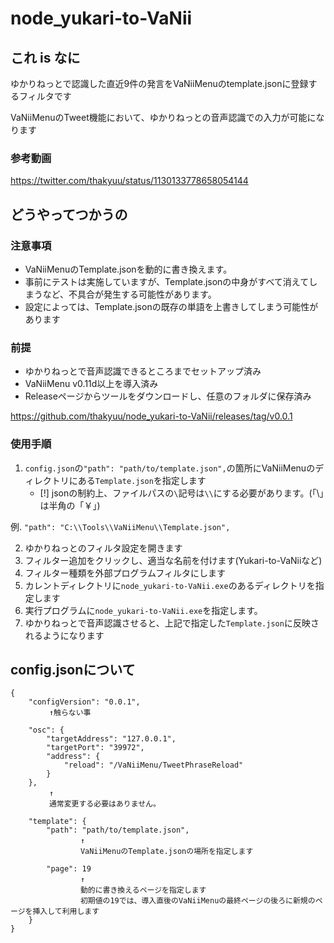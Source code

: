 # node_yukari-to-VaNii

## これ is なに

ゆかりねっとで認識した直近9件の発言をVaNiiMenuのtemplate.jsonに登録するフィルタです

VaNiiMenuのTweet機能において、ゆかりねっとの音声認識での入力が可能になります

### 参考動画
https://twitter.com/thakyuu/status/1130133778658054144

## どうやってつかうの

### 注意事項
* VaNiiMenuのTemplate.jsonを動的に書き換えます。
* 事前にテストは実施していますが、Template.jsonの中身がすべて消えてしまうなど、不具合が発生する可能性があります。
* 設定によっては、Template.jsonの既存の単語を上書きしてしまう可能性があります

### 前提
* ゆかりねっとで音声認識できるところまでセットアップ済み
* VaNiiMenu v0.11d以上を導入済み
* Releaseページからツールをダウンロードし、任意のフォルダに保存済み

https://github.com/thakyuu/node_yukari-to-VaNii/releases/tag/v0.0.1

### 使用手順
1. `config.json`の`"path": "path/to/template.json",`の箇所にVaNiiMenuのディレクトリにある`Template.json`を指定します
    * [!] jsonの制約上、ファイルパスの`\`記号は`\\`にする必要があります。(「\」は半角の「￥」)

例. `"path": "C:\\Tools\\VaNiiMenu\\Template.json",`

2. ゆかりねっとのフィルタ設定を開きます
3. フィルター追加をクリックし、適当な名前を付けます(Yukari-to-VaNiiなど)
4. フィルター種類を外部プログラムフィルタにします
5. カレントディレクトリに`node_yukari-to-VaNii.exe`のあるディレクトリを指定します
6. 実行プログラムに`node_yukari-to-VaNii.exe`を指定します。
7. ゆかりねっとで音声認識させると、上記で指定した`Template.json`に反映されるようになります

## config.jsonについて
```
{
	"configVersion": "0.0.1",
  　　　　↑触らない事
  
	"osc": {
		"targetAddress": "127.0.0.1",
		"targetPort": "39972",
		"address": {
			"reload": "/VaNiiMenu/TweetPhraseReload"
		}
	},
  　　　　↑
  　　　　通常変更する必要はありません。
  
	"template": {
		"path": "path/to/template.json",
    　　　　　　　↑
    　　　　　　　VaNiiMenuのTemplate.jsonの場所を指定します
    
		"page": 19
    　　　　　　　↑
    　　　　　　　動的に書き換えるページを指定します
    　　　　　　　初期値の19では、導入直後のVaNiiMenuの最終ページの後ろに新規のページを挿入して利用します
	}
}
```
